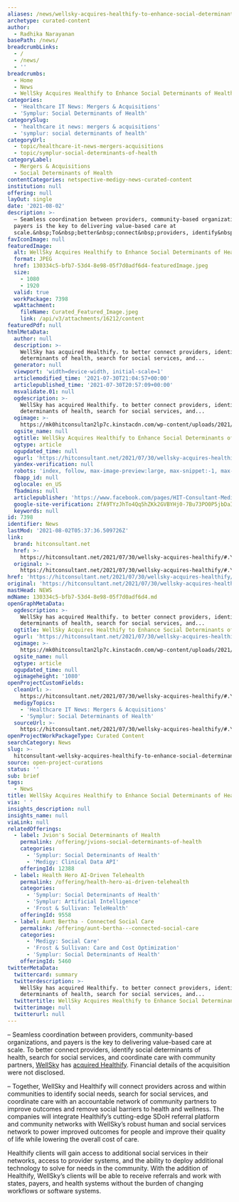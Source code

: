 ```yaml
---
aliases: /news/wellsky-acquires-healthify-to-enhance-social-determinants-of-health
archetype: curated-content
author:
  - Radhika Narayanan
basePath: /news/
breadcrumbLinks:
  - /
  - /news/
  - ''
breadcrumbs:
  - Home
  - News
  - WellSky Acquires Healthify to Enhance Social Determinants of Health
categories:
  - 'Healthcare IT News: Mergers & Acquisitions'
  - 'Symplur: Social Determinants of Health'
categorySlug:
  - 'healthcare it news: mergers & acquisitions'
  - 'symplur: social determinants of health'
categoryUrl:
  - topic/healthcare-it-news-mergers-acquisitions
  - topic/symplur-social-determinants-of-health
categoryLabel:
  - Mergers & Acquisitions
  - Social Determinants of Health
contentCategories: netspective-medigy-news-curated-content
institution: null
offering: null
layOut: single
date: '2021-08-02'
description: >-
  – Seamless coordination between providers, community-based organizations, and
  payers is the key to delivering value-based care at
  scale.&nbsp;To&nbsp;better&nbsp;connect&nbsp;providers, identify&nbsp;
favIconImage: null
featuredImage:
  alt: WellSky Acquires Healthify to Enhance Social Determinants of Health
  format: JPEG
  href: 130334c5-bfb7-53d4-8e98-05f7d0adf6d4-featuredImage.jpeg
  size:
    - 1080
    - 1920
  valid: true
  workPackage: 7398
  wpAttachment:
    fileName: Curated_Featured_Image.jpeg
    link: /api/v3/attachments/16212/content
featuredPdf: null
htmlMetaData:
  author: null
  description: >-
    WellSky has acquired Healthify. to better connect providers, identify social
    determinants of health, search for social services, and...
  generator: null
  viewport: 'width=device-width, initial-scale=1'
  articlemodified_time: '2021-07-30T21:04:57+00:00'
  articlepublished_time: '2021-07-30T20:57:09+00:00'
  msvalidate.01: null
  ogdescription: >-
    WellSky has acquired Healthify. to better connect providers, identify social
    determinants of health, search for social services, and...
  ogimage: >-
    https://mk0hitconsultan2lp7c.kinstacdn.com/wp-content/uploads/2021/07/Healthify.jpeg
  ogsite_name: null
  ogtitle: WellSky Acquires Healthify to Enhance Social Determinants of Health
  ogtype: article
  ogupdated_time: null
  ogurl: 'https://hitconsultant.net/2021/07/30/wellsky-acquires-healthify/'
  yandex-verification: null
  robots: 'index, follow, max-image-preview:large, max-snippet:-1, max-video-preview:-1'
  fbapp_id: null
  oglocale: en_US
  fbadmins: null
  articlepublisher: 'https://www.facebook.com/pages/HIT-Consultant-Media/302199219847409'
  google-site-verification: ZfA9TYzJhTo4Qq5hZKk2GVBYHj0-7Bu73PO0P5jbDaI
  keywords: null
id: 7398
identifier: News
lastMod: '2021-08-02T05:37:36.509726Z'
link:
  brand: hitconsultant.net
  href: >-
    https://hitconsultant.net/2021/07/30/wellsky-acquires-healthify/#.YQeDwI5KhPY
  original: >-
    https://hitconsultant.net/2021/07/30/wellsky-acquires-healthify/#.YQeDwI5KhPY
href: 'https://hitconsultant.net/2021/07/30/wellsky-acquires-healthify/#.YQeDwI5KhPY'
original: 'https://hitconsultant.net/2021/07/30/wellsky-acquires-healthify/#.YQeDwI5KhPY'
mastHead: NEWS
mdName: 130334c5-bfb7-53d4-8e98-05f7d0adf6d4.md
openGraphMetaData:
  ogdescription: >-
    WellSky has acquired Healthify. to better connect providers, identify social
    determinants of health, search for social services, and...
  ogtitle: WellSky Acquires Healthify to Enhance Social Determinants of Health
  ogurl: 'https://hitconsultant.net/2021/07/30/wellsky-acquires-healthify/'
  ogimage: >-
    https://mk0hitconsultan2lp7c.kinstacdn.com/wp-content/uploads/2021/07/Healthify.jpeg
  ogsite_name: null
  ogtype: article
  ogupdated_time: null
  ogimageheight: '1080'
openProjectCustomFields:
  cleanUrl: >-
    https://hitconsultant.net/2021/07/30/wellsky-acquires-healthify/#.YQeDwI5KhPY
  medigyTopics:
    - 'Healthcare IT News: Mergers & Acquisitions'
    - 'Symplur: Social Determinants of Health'
  sourceUrl: >-
    https://hitconsultant.net/2021/07/30/wellsky-acquires-healthify/#.YQeDwI5KhPY
openProjectWorkPackageType: Curated Content
searchCategory: News
slug: >-
  hitconsultant-wellsky-acquires-healthify-to-enhance-social-determinants-of-health
source: open-project-curations
status: ''
sub: brief
tags:
  - News
title: WellSky Acquires Healthify to Enhance Social Determinants of Health
via: ' '
insights_description: null
insights_name: null
viaLink: null
relatedOfferings:
  - label: Jvion's Social Determinants of Health
    permalink: /offering/jvions-social-determinants-of-health
    categories:
      - 'Symplur: Social Determinants of Health'
      - 'Medigy: Clinical Data API'
    offeringId: 12388
  - label: Health Hero AI-Driven Telehealth
    permalink: /offering/health-hero-ai-driven-telehealth
    categories:
      - 'Symplur: Social Determinants of Health'
      - 'Symplur: Artificial Intelligence'
      - 'Frost & Sullivan: TeleHealth'
    offeringId: 9558
  - label: Aunt Bertha - Connected Social Care
    permalink: /offering/aunt-bertha---connected-social-care
    categories:
      - 'Medigy: Social Care'
      - 'Frost & Sullivan: Care and Cost Optimization'
      - 'Symplur: Social Determinants of Health'
    offeringId: 5460
twitterMetaData:
  twittercard: summary
  twitterdescription: >-
    WellSky has acquired Healthify. to better connect providers, identify social
    determinants of health, search for social services, and...
  twittertitle: WellSky Acquires Healthify to Enhance Social Determinants of Health
  twitterimage: null
  twitterurl: null
---
```

<p>– Seamless coordination between providers, community-based organizations, and payers is the key to delivering value-based care at scale.&nbsp;To&nbsp;better&nbsp;connect&nbsp;providers, identify&nbsp;social determinants of health,&nbsp;search for social services, and coordinate care with community partners,&nbsp;<a href="https://wellsky.com/">WellSky</a>&nbsp;has&nbsp;<a href="https://hitconsultant.net/tag/healthcare-mergers-acquisitions/#.XKUWg5hKhyw">acquired&nbsp;</a><a href="https://www.healthify.us/">Healthify</a>.&nbsp;Financial details of the acquisition were not disclosed.</p><p>– Together, WellSky and Healthify will connect providers across and within communities to identify social needs, search for social services, and coordinate care with an accountable network of community partners to improve outcomes and remove social barriers to health and wellness. The companies will integrate Healthify’s cutting-edge SDoH referral platform and community networks with WellSky’s robust human and social services network to power improved outcomes for people and improve their quality of life while lowering the overall cost of care.</p><p>Healthify clients will gain access to additional social services in their networks, access to provider systems, and the ability to deploy additional technology to solve for needs in the community. With the addition of Healthify, WellSky’s clients will be able to receive referrals and work with states, payers, and health systems without the burden of changing workflows or software systems.</p>